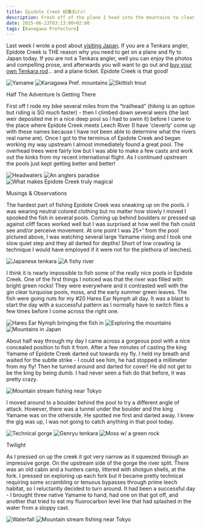```yaml
---
title: Epidote Creek 緑簾石小川
description: Fresh off of the plane I head into the mountains to clear my head and catch a few trout...
date: 2015-06-23T03:13:00+02:00
tags: [Kanagawa Prefecture]
---
```

<div class="text-lg mt-2">
<p class="mb-2">Last week I wrote a post about <a href="https://fallfishtenkara.com/visiting-japan/" target="_blank" rel="noopener">visiting Japan</a>. If you are a Tenkara angler, Epidote Creek is THE reason why you need to get on a plane and fly to Japan today. If you are not a Tenkara angler, well you can enjoy the photos and compelling prose, and afterwards you will want to go out and <a href="https://fallfishtenkara.com/about/my-tenkara-rods/" target="_blank" rel="noopener">buy your own Tenkara rod</a>... and a plane ticket. Epidote Creek is that good!</p>

<img class="w-8/12 rounded-lg shadow-lg mx-auto" src="https://fallfish-tenkara-images.s3-us-west-1.amazonaws.com/FfT+-+Epidote+Creek/Epidote+Creek-Japan-Tenkara-Native+Yamame-nymph.JPG" alt="Yamame" />

<img class="w-8/12 rounded-lg shadow-lg mx-auto" src="https://fallfish-tenkara-images.s3-us-west-1.amazonaws.com/FfT+-+Epidote+Creek/Epidote+Creek-Japan-Tenkara-Native+Yamame.JPG" alt="Kanagawa Pref. mountains" />

<img class="w-8/12 rounded-lg shadow-lg mx-auto" src="https://fallfish-tenkara-images.s3-us-west-1.amazonaws.com/FfT+-+Epidote+Creek/Epidote+Creek-Japan-Tenkara-Yamame-Easily+spooked+fish.JPG" alt="Skittish trout" />

<p class="font-bold mt-2 mb-2">Half The Adventure Is Getting There</p>

<p class="mb-2 mt-2">First off I rode my bike several miles from the "trailhead" (hiking is an option but riding is SO much faster) - then I climbed down several weirs (the last weir deposited me in a nice deep pool so I had to swim it) before I came to the place where Epidote Creek meets Leech River (I have 'cleverly' come up with these names because I have not been able to determine what the rivers real name are). Once I got to the terminus of Epidote Creek and began working my way upstream I almost immediately found a great pool. The overhead trees were fairly low but I was able to make a few casts and work out the kinks from my recent international flight. As I continued upstream the pools just kept getting better and better!</p>

<img class="w-8/12 rounded-lg shadow-lg mx-auto" src="https://fallfish-tenkara-images.s3-us-west-1.amazonaws.com/FfT+-+Epidote+Creek/Epidote+Creek-Japan-Tenkara-Yamame-Headwaters.JPG" alt="Headwaters" />

<img class="w-8/12 rounded-lg shadow-lg mx-auto" src="https://fallfish-tenkara-images.s3-us-west-1.amazonaws.com/FfT+-+Epidote+Creek/Epidote+Creek-Japan-Tenkara-Yamame-Paradise.JPG" alt="An anglers paradise" />

<img class="w-8/12 rounded-lg shadow-lg mx-auto" src="https://fallfish-tenkara-images.s3-us-west-1.amazonaws.com/FfT+-+Epidote+Creek/Epidote+River-Mountain+Stream-Tenkara-Japan-Pool-Trout.JPG" alt="What makes Epidote Creek truly magical" />

<p class="font-bold">Musings &amp; Observations</p>

<p class="mb-2 mt-2">The hardest part of fishing Epidote Creek was sneaking up on the pools. I was wearing neutral colored clothing but no matter how slowly I moved I spooked the fish in several pools. Coming up behind boulders or pressed up against cliff faces worked well but I was surprised at how well the fish could see and/or perceive movement. At one point I was 25+' from the pool pictured above, I was watching several large Yamame rising and I took one slow quiet step and they all darted for depths! Short of low crawling (a technique I would have employed if it were not for the plethora of leeches).</p>

<img class="w-8/12 rounded-lg shadow-lg mx-auto" src="https://fallfish-tenkara-images.s3-us-west-1.amazonaws.com/FfT+-+Epidote+Creek/Epidote+Creek-Japan-Tenkara-Yamame-Tokyo.JPG" alt="Japanese tenkara" />

<img class="w-8/12 rounded-lg shadow-lg mx-auto" src="https://fallfish-tenkara-images.s3-us-west-1.amazonaws.com/FfT+-+Epidote+Creek/Epidote+Creek-Japan-Tenkara-Yamame-Yamame+Fishing+Technique.JPG" alt="A fishy river" />


<p class="mb-2 mt-2">I think it is nearly impossible to fish some of the really nice pools in Epidote Creek. One of the first things I noticed was that the river was filled with bright green rocks! They were everywhere and it contrasted well with the gin clear turquoise pools, moss, and the early summer green leaves. The fish were going nuts for my #20 Hares Ear Nymph all day. It was a blast to start the day with a successful pattern as I normally have to switch flies a few times before I come across the right one.</p>

<img class="w-8/12 rounded-lg shadow-lg mx-auto" src="https://fallfish-tenkara-images.s3-us-west-1.amazonaws.com/FfT+-+Epidote+Creek/Epidote+Creek-Japan-Tenkara-Yamame-hares+ear+nymph.JPG" alt="Hares Ear Nymph bringing the fish in" />

<img class="w-8/12 rounded-lg shadow-lg mx-auto" src="https://fallfish-tenkara-images.s3-us-west-1.amazonaws.com/FfT+-+Epidote+Creek/Epidote+River-Mountain+Stream-Tenkara-Japan-Exploring-one.JPG" alt="Exploring the mountains" />

<img class="w-8/12 rounded-lg shadow-lg mx-auto" src="https://fallfish-tenkara-images.s3-us-west-1.amazonaws.com/FfT+-+Epidote+Creek/Epidote+River-Mountain+Stream-Tenkara-Japan-Exploring.JPG" alt="Mountains in Japan" />

<p class="mb-2 mt-2">About half way through my day I came across a gorgeous pool with a nice concealed position to fish it from. After a few minutes of casting the king Yamame of Epidote Creek darted out towards my fly. I held my breath and waited for the subtle strike - I could see him, he had stopped a millimeter from my fly! Then he turned around and darted for cover! He did not get to be the king by being dumb. I had never seen a fish do that before, it was pretty crazy.</p>

<img class="w-8/12 rounded-lg shadow-lg mx-auto" src="https://fallfish-tenkara-images.s3-us-west-1.amazonaws.com/FfT+-+Epidote+Creek/Epidote+River-Mountain+Stream-Tenkara-Japan.JPG" alt="Mountain stream fishing near Tokyo" />

<p class="mb-2 mt-2">I moved around to a boulder behind the pool to try a different angle of attack. However, there was a tunnel under the boulder and the king Yamame was on the otherside. He spotted me first and darted away. I knew the gig was up, I was not going to catch anything in that pool today.</p>

<img class="w-8/12 rounded-lg shadow-lg mx-auto" src="https://fallfish-tenkara-images.s3-us-west-1.amazonaws.com/FfT+-+Epidote+Creek/Epidote+River-Mountain+Stream-Tenkara-Japan-Gorge-two.JPG" alt="Technical gorge" />

<img class="w-8/12 rounded-lg shadow-lg mx-auto" src="https://fallfish-tenkara-images.s3-us-west-1.amazonaws.com/FfT+-+Epidote+Creek/Epidote+River-Mountain+Stream-Tenkara-Japan-Gorge.JPG" alt="Genryu tenkara" />

<img class="w-8/12 rounded-lg shadow-lg mx-auto" src="https://fallfish-tenkara-images.s3-us-west-1.amazonaws.com/FfT+-+Epidote+Creek/Epidote+River-Mountain+Stream-Tenkara-Japan-Moss.JPG" alt="Moss w/ a green rock" />

<p class="font-bold">Twilight</p>

<p class="mb-2 mt-2">As I pressed on up the creek it got very narrow as it squeezed through an impressive gorge. On the upstream side of the gorge the river split. There was an old cabin and a hunters camp, littered with shotgun shells, at the fork. I pressed on exploring up each fork but it became pretty technical requiring some scrambling or tenuous bypasses through prime leech habitat, so I reluctantly decided to turn around. It had been a successful day - I brought three native Yamame to hand, had one on that got off, and another that tried to eat my fluorocarbon level line that had splashed in the water from a sloppy cast.</p>

<img class="w-8/12 rounded-lg shadow-lg mx-auto" src="https://fallfish-tenkara-images.s3-us-west-1.amazonaws.com/FfT+-+Epidote+Creek/Epidote+River-Mountain+Stream-Tenkara-Japan-Waterfall.JPG" alt="Waterfall" />

<img class="w-8/12 rounded-lg shadow-lg mx-auto" src="https://fallfish-tenkara-images.s3-us-west-1.amazonaws.com/FfT+-+Epidote+Creek/Epidote+River-Mountain+Stream-Tenkara-Japan-Yamame.JPG" alt="Mountain stream fishing near Tokyo" />

</div>